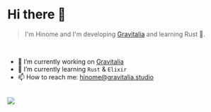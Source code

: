 # Hi there 👋
> I'm Hinome and I'm developing [Gravitalia](https://github.com/Gravitalia) and learning Rust 🦀.
<br />

- 🔭 I’m currently working on [Gravitalia](https://github.com/Gravitalia)
- 🌱 I’m currently learning `Rust` & `Elixir`
- 📫 How to reach me: hinome@gravitalia.studio
<br /><br />

<a href="https://skillicons.dev">
  <img src="https://skillicons.dev/icons?i=nuxtjs,ts,rust,go,elixir,redis,cloudflare,docker,tailwindcss" />
</a>
